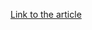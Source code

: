 [Link to the article](https://www.welivesecurity.com/2014/11/13/net-goes-open-source-cross-platform/)
